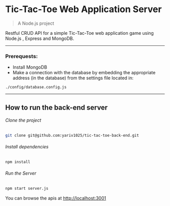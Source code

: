 # Tic-Tac-Toe Web Application Server

> A Node.js project

Restful CRUD API for a simple Tic-Tac-Toe web application game using Node.js
, Express and MongoDB.

___
### Prerequests:
* Install MongoDB
* Make a connection with the database by embedding the appropriate address
 (in the database) from the settings file located in:
 ```
./config/database.config.js
```
___

## How to run the back-end server

###### Clone the project
``` bash
git clone git@github.com:yariv1025/tic-tac-toe-back-end.git
```

###### Install dependencies
```bash
npm install
```

###### Run the Server
```bash
npm start server.js
```

You can browse the apis at <http://localhost:3001>
